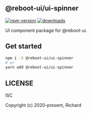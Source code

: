 ## @reboot-ui/ui-spinner

[![npm version](https://img.shields.io/npm/v/@reboot-ui/ui-spinner.svg)](https://www.npmjs.org/package/@reboot-ui/ui-spinner)
[![downloads](https://img.shields.io/npm/dm/@reboot-ui/ui-spinner.svg)](https://www.npmjs.org/package/@reboot-ui/ui-spinner)

UI component package for @reboot-ui.

## Get started

```bash
npm i -S @reboot-ui/ui-spinner
# or
yarn add @reboot-ui/ui-spinner
```

## LICENSE

ISC

Copyright (c) 2020-present, Richard

